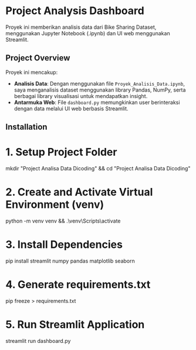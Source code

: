 # Project Analysis Dashboard

Proyek ini memberikan analisis data dari Bike Sharing Dataset, menggunakan Jupyter Notebook (.ipynb) dan UI web menggunakan Streamlit.

## Project Overview

Proyek ini mencakup:  
- **Analisis Data**: Dengan menggunakan file `Proyek_Analisis_Data.ipynb`, saya menganalisis dataset menggunakan library Pandas, NumPy, serta berbagai library visualisasi untuk mendapatkan insight.  
- **Antarmuka Web**: File `dashboard.py` memungkinkan user berinteraksi dengan data melalui UI web berbasis Streamlit.  

## Installation

# 1. Setup Project Folder
mkdir "Project Analisa Data Dicoding" && cd "Project Analisa Data Dicoding"

# 2. Create and Activate Virtual Environment (venv)
python -m venv venv && .\venv\Scripts\activate  

# 3. Install Dependencies
pip install streamlit numpy pandas matplotlib seaborn  

# 4. Generate requirements.txt
pip freeze > requirements.txt  

# 5. Run Streamlit Application
streamlit run dashboard.py 
